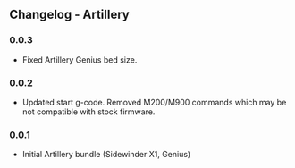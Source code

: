 ## Changelog - Artillery

### 0.0.3
* Fixed Artillery Genius bed size.

### 0.0.2
* Updated start g-code. Removed M200/M900 commands which may be not compatible with stock firmware.

### 0.0.1
* Initial Artillery bundle (Sidewinder X1, Genius)

